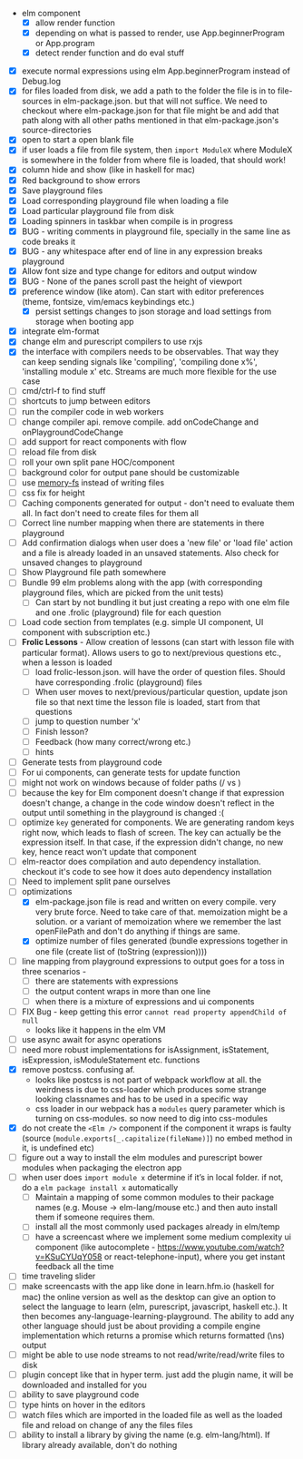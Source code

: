 - elm component
    - [x] allow render function
    - [x] depending on what is passed to render, use App.beginnerProgram or App.program
    - [x] detect render function and do eval stuff
- [x] execute normal expressions using elm App.beginnerProgram instead of Debug.log
- [x] for files loaded from disk, we add a path to the folder the file is in to file-sources in elm-package.json. but that will not suffice. We need to checkout where elm-package.json for that file might be and add that path along with all other paths mentioned in that elm-package.json's source-directories
- [x] open to start a open blank file
- [x] if user loads a file from file system, then `import ModuleX` where ModuleX is somewhere in the folder from where file is loaded, that should work!
- [x] column hide and show (like in haskell for mac)
- [x] Red background to show errors
- [x] Save playground files
- [x] Load corresponding playground file when loading a file
- [x] Load particular playground file from disk
- [x] Loading spinners in taskbar when compile is in progress
- [x] BUG - writing comments in playground file, specially in the same line as code breaks it
- [x] BUG - any whitespace after end of line in any expression breaks playground
- [x] Allow font size and type change for editors and output window
- [x] BUG - None of the panes scroll past the height of viewport
- [x] preference window (like atom). Can start with editor preferences (theme, fontsize, vim/emacs keybindings etc.)
    - [x] persist settings changes to json storage and load settings from storage when booting app
- [x] integrate elm-format
- [x] change elm and purescript compilers to use rxjs
- [x] the interface with compilers needs to be observables. That way they can keep sending signals like 'compiling', 'compiling done x%', 'installing module x' etc. Streams are much more flexible for the use case
- [ ] cmd/ctrl-f to find stuff
- [ ] shortcuts to jump between editors
- [ ] run the compiler code in web workers
- [ ] change compiler api. remove compile. add onCodeChange and onPlaygroundCodeChange
- [ ] add support for react components with flow
- [ ] reload file from disk
- [ ] roll your own split pane HOC/component
- [ ] background color for output pane should be customizable
- [ ] use [memory-fs](https://www.npmjs.com/package/memory-fs) instead of writing files
- [ ] css fix for height
- [ ] Caching components generated for output - don't need to evaluate them all. In fact don't need to create files for them all
- [ ] Correct line number mapping when there are statements in there playground
- [ ] Add confirmation dialogs when user does a 'new file' or 'load file' action and a file is already loaded in an unsaved statements. Also check for unsaved changes to playground
- [ ] Show Playground file path somewhere
- [ ] Bundle 99 elm problems along with the app (with corresponding playground files, which are picked from the unit tests)
    - [ ] Can start by not bundling it but just creating a repo with one elm file and one .frolic (playground) file for each question
- [ ] Load code section from templates (e.g. simple UI component, UI component with subscription etc.)
- [ ] **Frolic Lessons** - Allow creation of lessons (can start with lesson file with particular format). Allows users to go to next/previous questions etc., when a lesson is loaded
    - [ ] load frolic-lesson.json. will have the order of question files. Should have corresponding .frolic (playground) files
    - [ ] When user moves to next/previous/particular question, update json file so that next time the lesson file is loaded, start from that questions
    - [ ] jump to question number 'x'
    - [ ] Finish lesson?
    - [ ] Feedback (how many correct/wrong etc.)
    - [ ] hints
- [ ] Generate tests from playground code
- [ ] For ui components, can generate tests for update function
- [ ] might not work on windows because of folder paths (/ vs \)
- [ ] because the key for Elm component doesn't change if that expression doesn't change, a change in the code window doesn't reflect in the output until something in the playground is changed :(
- [ ] optimize `key` generated for <Elm /> components. We are generating random keys right now, which leads to flash of screen. The key can actually be the expression itself. In that case, if the expression didn't change, no new key, hence react won't update that component
- [ ] elm-reactor does compilation and auto dependency installation. checkout it's code to see how it does auto dependency installation
- [ ] Need to implement split pane ourselves
- [ ] optimizations
    - [x] elm-package.json file is read and written on every compile. very very brute force. Need to take care of that. memoization might be a solution. or a variant of memoization where we remember the last openFilePath and don't do anything if things are same.
    - [x] optimize number of files generated (bundle expressions together in one file (create list of (toString (expression))))
- [ ] line mapping from playground expressions to output goes for a toss in three scenarios -
    - [ ] there are statements with expressions
    - [ ] the output content wraps in more than one line
    - [ ] when there is a mixture of expressions and ui components
- [ ] FIX Bug - keep getting this error `cannot read property appendChild of null`
    - looks like it happens in the elm VM
- [ ] use async await for async operations
- [ ] need more robust implementations for isAssignment, isStatement, isExpression, isModuleStatement etc. functions
- [x] remove postcss. confusing af.
    - looks like postcss is not part of webpack workflow at all. the weirdness is due to css-loader which produces some strange looking classnames and has to be used in a specific way
    - css loader in our webpack has a `modules` query parameter which is turning on css-modules. so now need to dig into css-modules
- [x] do not create the `<Elm />` component if the component it wraps is faulty (source (`module.exports[_.capitalize(fileName)]`) no embed method in it, is undefined etc)
- [ ] figure out a way to install the elm modules and purescript bower modules when packaging the electron app
- [ ] when user does `import module x` determine if it’s in local folder. if not, do a `elm package install x` automatically
    - [ ] Maintain a mapping of some common modules to their package names (e.g. Mouse -> elm-lang/mouse etc.) and then auto install them if someone requires them.
    - [ ] install all the most commonly used packages already in elm/temp
   - [ ] have a screencast where we implement some medium complexity ui component (like autocomplete - https://www.youtube.com/watch?v=KSuCYUqY058 or react-telephone-input), where you get instant feedback all the time
- [ ] time traveling slider
- [ ] make screencasts with the app like done in learn.hfm.io (haskell for mac)
the online version as well as the desktop can give an option to select the language to learn (elm, purescript, javascript, haskell etc.). It then becomes any-language-learning-playground. The ability to add any other language should just be about providing a compile engine implementation which returns a promise which returns formatted (\ns) output
- [ ] might be able to use node streams to not read/write/read/write files to disk
- [ ] plugin concept like that in hyper term. just add the plugin name, it will be downloaded and installed for you
- [ ] ability to save playground code
- [ ] type hints on hover in the editors
- [ ] watch files which are imported in the loaded file as well as the loaded file and reload on change of any the files files
- [ ] ability to install a library by giving the name (e.g. elm-lang/html). If library already available, don't do nothing
